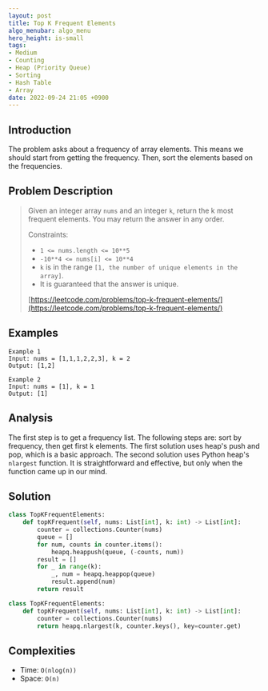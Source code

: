 ```yaml
---
layout: post
title: Top K Frequent Elements
algo_menubar: algo_menu
hero_height: is-small
tags:
- Medium
- Counting
- Heap (Priority Queue)
- Sorting
- Hash Table
- Array
date: 2022-09-24 21:05 +0900
---
```

## Introduction
The problem asks about a frequency of array elements.
This means we should start from getting the frequency.
Then, sort the elements based on the frequencies.

## Problem Description
> Given an integer array `nums` and an integer `k`, return the k most frequent elements.
> You may return the answer in any order.
>
> Constraints:
> - `1 <= nums.length <= 10**5`
> - `-10**4 <= nums[i] <= 10**4`
> - `k` is in the range `[1, the number of unique elements in the array]`.
> - It is guaranteed that the answer is unique.
>
> [https://leetcode.com/problems/top-k-frequent-elements/](https://leetcode.com/problems/top-k-frequent-elements/)

## Examples
```
Example 1
Input: nums = [1,1,1,2,2,3], k = 2
Output: [1,2]
```

```
Example 2
Input: nums = [1], k = 1
Output: [1]
```

## Analysis
The first step is to get a frequency list.
The following steps are: sort by frequency, then get first k elements.
The first solution uses heap's push and pop, which is a basic approach.
The second solution uses Python heap's `nlargest` function.
It is straightforward and effective, but only when the function came up in our mind.

## Solution
```python
class TopKFrequentElements:
    def topKFrequent(self, nums: List[int], k: int) -> List[int]:
        counter = collections.Counter(nums)
        queue = []
        for num, counts in counter.items():
            heapq.heappush(queue, (-counts, num))
        result = []
        for _ in range(k):
            _, num = heapq.heappop(queue)
            result.append(num)
        return result
```

```python
class TopKFrequentElements:
    def topKFrequent(self, nums: List[int], k: int) -> List[int]:
        counter = collections.Counter(nums)
        return heapq.nlargest(k, counter.keys(), key=counter.get)
```

## Complexities
- Time: `O(nlog(n))`
- Space: `O(n)`
